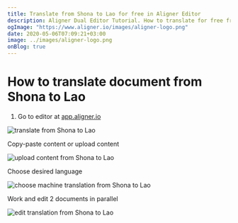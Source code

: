 ```yaml
---
title: Translate from Shona to Lao for free in Aligner Editor
description: Aligner Dual Editor Tutorial. How to translate for free from Shona to Lao. Aligner is multilingual document management platform. 
ogImage: "https://www.aligner.io/images/aligner-logo.png"
date: 2020-05-06T07:09:21+03:00
image: ../images/aligner-logo.png
onBlog: true
---
```


# How to translate document from Shona to Lao

1. Go to editor at [app.aligner.io](https://app.aligner.io "Aligner App web page")

![translate from Shona to Lao](../aligner-blank-editor.png "translate from Shona to Lao")

Copy-paste content or upload content

![upload content from Shona to Lao](../aligner-uploaded-document.png "upload content from Shona to Lao")

Choose desired language

![choose machine translation from Shona to Lao](../aligner-language-dropdown.png "choose machine translation from Shona to Lao")

Work and edit 2 documents in parallel

![edit translation from Shona to Lao](../aligner-double-sitded-editor.png "edit translation from Shona to Lao")

